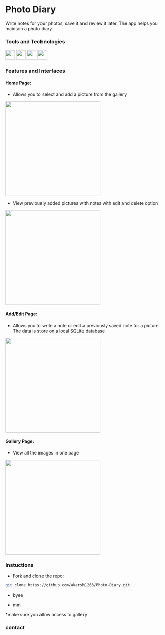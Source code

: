 # Photo Diary
Write notes for your photos, save it and review it later. The app helps you maintain a photo diary


### Tools and Technologies

<img src="https://img.shields.io/badge/Java-ED8B00?style=for-the-badge&logo=java&logoColor=white"   height="30">   <img  src="https://img.shields.io/badge/Android%20Studio-3DDC84.svg?style=for-the-badge&logo=android-studio&logoColor=white"   height="30">  <img src="https://img.shields.io/badge/sqlite-%2307405e.svg?style=for-the-badge&logo=sqlite&logoColor=white"   height="30"> <img
 src="https://img.shields.io/badge/Android-3DDC84?style=for-the-badge&logo=android&logoColor=white"   height="30"> 


### Features and Interfaces
#### Home Page: 
- Allows you to select and add a picture from the gallery
<img src="https://user-images.githubusercontent.com/85754626/201663042-e76157a7-e248-4ddb-9bec-3fdf2d730718.png"   height="300"> 

- View previously added pictures with notes with edit and delete option
<img src="https://user-images.githubusercontent.com/85754626/201728769-737ec9b1-6d27-4fc6-878f-5d5555684d15.jpg" height="300">

#### Add/Edit Page:
- Allows you to write a note or edit a previously saved note for a picture. The data is store on a local SQLite database
<img src="https://user-images.githubusercontent.com/85754626/201737067-c4430c4b-1538-45c0-b314-53678f35c744.jpg" height="300">

#### Gallery Page:
- View all the images in one page
<img src="https://user-images.githubusercontent.com/85754626/201740115-5458c6f1-b7cd-44c1-8de9-12e4e11b0053.jpg" height="300">



### Instuctions
-  Fork and clone the repo:
```sh
git clone https://github.com/akarsh1263/Photo-Diary.git
```

- byee

- mm

*make sure you allow access to gallery
### contact
